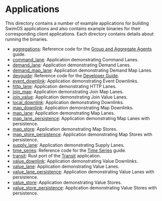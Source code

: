 # Applications

This directory contains a number of example applications for building SwimOS applications and also contains example
binaries for their corresponding client applications. Each directory contains details about running the binaries.

- [aggregations](aggregations): Reference code for
  the [Group and Aggregate Agents](https://www.swimos.org/server/rust/aggregations/) guide.
- [command_lane](command_lane): Application demonstrating Command Lanes.
- [demand_lane](demand_lane): Application demonstrating Demand Lanes.
- [demand_map_lane](demand_map_lane): Application demonstrating Demand Map Lanes.
- [devguide](devguide): Reference code for the [Developer Guide](https://www.swimos.org/server/rust/developer-guide/).
- [event_downlink](event_downlink): Application demonstrating Event Downlinks.
- [http_lane](http_lane): Application demonstrating HTTP Lanes.
- [join_map](join_map): Application demonstrating Join Map Lanes.
- [join_value](join_value): Application demonstrating Join Value Lanes.
- [local_downlink](local_downlink): Application demonstrating Downlinks.
- [map_downlink](map_downlink): Application demonstrating Map Downlinks.
- [map_lane](map_lane): Application demonstrating Map Lanes.
- [map_lane_persistence](map_lane_persistence): Application demonstrating Map Lanes with persistence.
- [map_store](map_store): Application demonstrating Map Stores.
- [map_store_persistence](map_store_persistence): Application demonstrating Map Stores with persistence.
- [supply_lane](supply_lane): Application demonstrating Supply Lanes.
- [time_series](time_series): Reference code for the [Time Series](https://www.swimos.org/server/rust/time-series/)
  guide.
- [transit](transit): Rust port of the [Transit](https://github.com/swimos/transit) application.
- [value_downlink](value_downlink): Application demonstrating Value Downlinks.
- [value_lane](value_lane): Application demonstrating Value Lanes.
- [value_lane_persistence](value_lane_persistence): Application demonstrating Value Lanes with persistence.
- [value_store](value_store): Application demonstrating Value Stores.
- [value_store_persistence](value_store_persistence): Application demonstrating Value Stores with persistence.